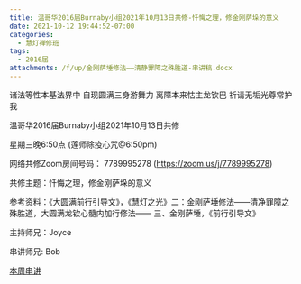 ```yaml
---
title: 温哥华2016届Burnaby小组2021年10月13日共修-忏悔之理，修金刚萨垛的意义
date: 2021-10-12 19:44:52-07:00
categories:
  - 慧灯禅修班
tags:
  - 2016届
attachments: /f/up/金刚萨埵修法——清静罪障之殊胜道-串讲稿.docx
---
```

诸法等性本基法界中 自现圆满三身游舞力 离障本来怙主龙钦巴 祈请无垢光尊常护我

温哥华2016届Burnaby小组2021年10月13日共修 

星期三晚6:50点 (莲师除疫心咒@6:50pm)

网络共修Zoom房间号码： 7789995278 (<https://zoom.us/j/7789995278>)

共修主题：忏悔之理，修金刚萨垛的意义

参考资料：《大圆满前行引导文》，《慧灯之光》二：金刚萨埵修法——清净罪障之殊胜道，大圆满龙钦心髓内加行修法—— 三、金刚萨埵，《前行引导文》

主持师兄：Joyce

串讲师兄: Bob

[本周串讲](/f/up/金刚萨埵修法——清静罪障之殊胜道-串讲稿.docx)